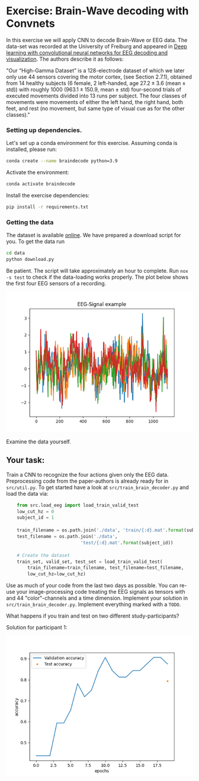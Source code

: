 # Exercise: Brain-Wave decoding with Convnets

In this exercise we will apply CNN to decode Brain-Wave or EEG data.
The data-set was recorded at the University of Freiburg and appeared in [Deep learning with convolutional neural networks for EEG decoding and visualization](https://onlinelibrary.wiley.com/doi/10.1002/hbm.23730).
The authors describe it as follows:

"Our “High-Gamma Dataset” is a 128-electrode dataset of which we later only use 44 sensors covering the
motor cortex, (see Section 2.7.1), obtained from 14 healthy subjects (6 female, 2 left-handed, age $27.2\pm3.6$
(mean $\pm$ std)) with roughly 1000 ($963.1\pm150.9$, mean $\pm$ std) four-second trials of executed movements divided
into 13 runs per subject. The four classes of movements were movements of either the left hand, the right
hand, both feet, and rest (no movement, but same type of visual cue as for the other classes)."


### Setting up dependencies.
Let's set up a conda environment for this exercise.
Assuming conda is installed, please run:

```bash
conda create --name braindecode python=3.9
```
Activate the environment:
``` bash
conda activate braindecode
```
Install the exercise dependencies:
``` bash
pip install -r requirements.txt
```



### Getting the data

The dataset is available [online](https://gin.g-node.org/robintibor/high-gamma-dataset). We have prepared a download script for you.
To get the data run
```bash
cd data
python download.py
```
Be patient. The script will take approximately an hour to complete.
Run `nox -s test` to check if the data-loading works properly.
The plot below shows the first four EEG sensors of a recording.

![EEG-signal example](./figures/eeg-signal-example.png)

Examine the data yourself.

## Your task:
Train a CNN to recognize the four actions given only the EEG data.
Preprocessing code from the paper-authors is already ready for in `src/util.py`. To get started have a look at `src/train_brain_decoder.py` and load the data via:
```python
    from src.load_eeg import load_train_valid_test
    low_cut_hz = 0
    subject_id = 1

    train_filename = os.path.join('./data', 'train/{:d}.mat'.format(subject_id))
    test_filename = os.path.join('./data',
                            'test/{:d}.mat'.format(subject_id))

    # Create the dataset
    train_set, valid_set, test_set = load_train_valid_test(
        train_filename=train_filename, test_filename=test_filename,
        low_cut_hz=low_cut_hz)

```

Use as much of your code from the last two days as possible. You can re-use your image-processing code treating the EEG signals as tensors with and 44 "color"-channels and a time dimension. Implement your solution in `src/train_brain_decoder.py`. Implement everything marked with a `TODO`.

What happens if you train and test on two different study-participants?

Solution for participant 1:

![accuracy-plot](./figures/brain_decode_accuracy.png)
